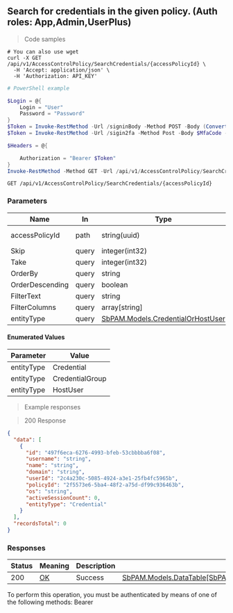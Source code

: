 
## Search for credentials in the given policy. (Auth roles: App,Admin,UserPlus)

<a id="opIdSearchCredentialsAsync"></a>

> Code samples

```shell
# You can also use wget
curl -X GET /api/v1/AccessControlPolicy/SearchCredentials/{accessPolicyId} \
  -H 'Accept: application/json' \
  -H 'Authorization: API_KEY'

```

```powershell
# PowerShell example

$Login = @{
    Login = "User"
    Password = "Password"
}
$Token = Invoke-RestMethod -Url /signinBody -Method POST -Body (ConvertTo-Json $Login)
$Token = Invoke-RestMethod -Url /sigin2fa -Method Post -Body $MfaCode -Headers @{Authorization: "Bearer $Token"}

$Headers = @{

    Authorization = "Bearer $Token"
}
Invoke-RestMethod -Method GET -Url /api/v1/AccessControlPolicy/SearchCredentials/{accessPolicyId} -Headers $Headers
```

`GET /api/v1/AccessControlPolicy/SearchCredentials/{accessPolicyId}`

<h3 id="search-for-credentials-in-the-given-policy.-(auth-roles:-app,admin,userplus)-parameters">Parameters</h3>

|Name|In|Type|Required|Description|
|---|---|---|---|---|
|accessPolicyId|path|string(uuid)|true|AccessControlPolicy Id|
|Skip|query|integer(int32)|false|none|
|Take|query|integer(int32)|false|none|
|OrderBy|query|string|false|none|
|OrderDescending|query|boolean|false|none|
|FilterText|query|string|false|none|
|FilterColumns|query|array[string]|false|none|
|entityType|query|[SbPAM.Models.CredentialOrHostUser](../Models/sbpam.models.credentialorhostuser.md#schemasbpam.models.credentialorhostuser)|false|none|

#### Enumerated Values

|Parameter|Value|
|---|---|
|entityType|Credential|
|entityType|CredentialGroup|
|entityType|HostUser|

> Example responses

> 200 Response

```json
{
  "data": [
    {
      "id": "497f6eca-6276-4993-bfeb-53cbbbba6f08",
      "username": "string",
      "name": "string",
      "domain": "string",
      "userId": "2c4a230c-5085-4924-a3e1-25fb4fc5965b",
      "policyId": "2f5573e6-5ba4-48f2-a75d-df99c936463b",
      "os": "string",
      "activeSessionCount": 0,
      "entityType": "Credential"
    }
  ],
  "recordsTotal": 0
}
```

<h3 id="search-for-credentials-in-the-given-policy.-(auth-roles:-app,admin,userplus)-responses">Responses</h3>

|Status|Meaning|Description|Schema|
|---|---|---|---|
|200|[OK](https://tools.ietf.org/html/rfc7231#section-6.3.1)|Success|[SbPAM.Models.DataTable[SbPAM.Models.CredentialPolicyCredentialView]](../Models/sbpam.models.datatable[sbpam.models.credentialpolicycredentialview].md#schemasbpam.models.datatable[sbpam.models.credentialpolicycredentialview])|

<aside class="warning">
To perform this operation, you must be authenticated by means of one of the following methods:
Bearer
</aside>


